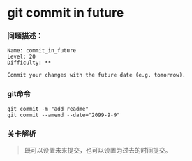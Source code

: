 # git commit in future

### 问题描述：

```text
Name: commit_in_future
Level: 20
Difficulty: **

Commit your changes with the future date (e.g. tomorrow).
```

### git命令

```shell
git commit -m "add readme"
git commit --amend --date="2099-9-9"
```

### 关卡解析

> 既可以设置未来提交，也可以设置为过去的时间提交。